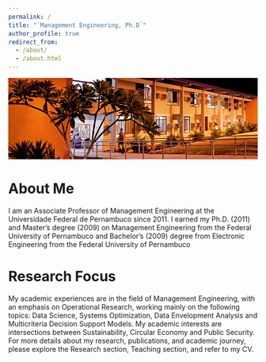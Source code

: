 ```yaml
---
permalink: /
title: "`Management Engineering, Ph.D`"
author_profile: true
redirect_from: 
  - /about/
  - /about.html
---
```


<img src="images/CAA-Passarinho-ASCOM.jpg" alt="alt text" title="CAA" />


About Me
======

I am an Associate Professor of Management Engineering at the Universidade Federal de Pernambuco since 2011. I earned my Ph.D. (2011) and Master’s  degree (2009) on Management Engineering from the Federal University of Pernambuco and Bachelor’s (2009) degree from Electronic Engineering from the Federal University of Pernambuco

Research Focus
======

My academic experiences are in the field of Management Engineering, with an emphasis on Operational Research, working mainly on the following topics: Data Science, Systems Optimization, Data Envelopment Analysis and Multicriteria Decision Support Models. My academic interests are intersections between Sustainability, Circular Economy and Public Security.
For more details about my research, publications, and academic journey, please explore the Research section, Teaching section, and refer to my CV.



